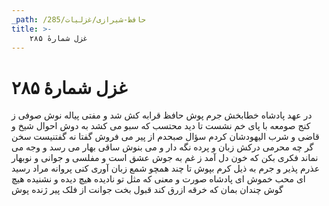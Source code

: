 ```yaml
---
_path: /حافظ-شیرازی/غزلیات/285
title: >-
    غزل شمارهٔ ۲۸۵
---
```

# غزل شمارهٔ ۲۸۵

در عهد پادشاه خطابخش جرم پوش
حافظ قرابه کش شد و مفتی پیاله نوش
صوفی ز کنج صومعه با پای خم نشست
تا دید محتسب که سبو می کشد به دوش
احوال شیخ و قاضی و شرب الیهودشان
کردم سؤال صبحدم از پیر می فروش
گفتا نه گفتنیست سخن گر چه محرمی
درکش زبان و پرده نگه دار و می بنوش
ساقی بهار می رسد و وجه می نماند
فکری بکن که خون دل آمد ز غم به جوش
عشق است و مفلسی و جوانی و نوبهار
عذرم پذیر و جرم به ذیل کرم بپوش
تا چند همچو شمع زبان آوری کنی
پروانه مراد رسید ای محب خموش
ای پادشاه صورت و معنی که مثل تو
نادیده هیچ دیده و نشنیده هیچ گوش
چندان بمان که خرقه ازرق کند قبول
بخت جوانت از فلک پیر ژنده پوش
